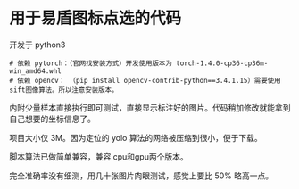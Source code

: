 # 用于易盾图标点选的代码

开发于 python3

```
# 依赖 pytorch：（官网找安装方式）开发使用版本为 torch-1.4.0-cp36-cp36m-win_amd64.whl
# 依赖 opencv： （pip install opencv-contrib-python==3.4.1.15）需要使用sift图像算法。所以注意安装版本。
```

内附少量样本直接执行即可测试，直接显示标注好的图片。代码稍加修改就能拿到自己想要的坐标信息了。

项目大小仅 3M。因为定位的 yolo 算法的网络被压缩到很小，便于下载。

脚本算法已做简单兼容，兼容 cpu和gpu两个版本。

完全准确率没有细测，用几十张图片肉眼测试，感觉上要比 50% 略高一点。